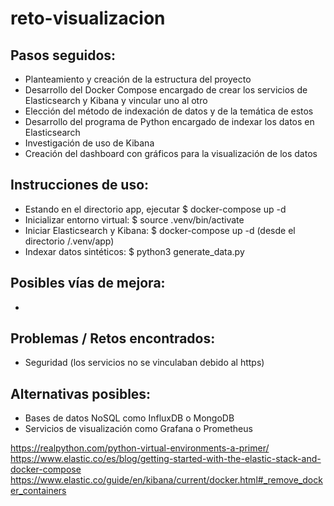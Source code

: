 # reto-visualizacion

## Pasos seguidos:
- Planteamiento y creación de la estructura del proyecto
- Desarrollo del Docker Compose encargado de crear los servicios de Elasticsearch y Kibana y vincular uno al otro
- Elección del método de indexación de datos y de la temática de estos
- Desarrollo del programa de Python encargado de indexar los datos en Elasticsearch
- Investigación de uso de Kibana
- Creación del dashboard con gráficos para la visualización de los datos

## Instrucciones de uso:
- Estando en el directorio app, ejecutar $ docker-compose up -d
- Inicializar entorno virtual: $ source .venv/bin/activate
- Iniciar Elasticsearch y Kibana: $ docker-compose up -d (desde el directorio /.venv/app)
- Indexar datos sintéticos: $ python3 generate_data.py

## Posibles vías de mejora:
- 

## Problemas / Retos encontrados:
- Seguridad (los servicios no se vinculaban debido al https)

## Alternativas posibles:
- Bases de datos NoSQL como InfluxDB o MongoDB
- Servicios de visualización como Grafana o Prometheus

https://realpython.com/python-virtual-environments-a-primer/
https://www.elastic.co/es/blog/getting-started-with-the-elastic-stack-and-docker-compose
https://www.elastic.co/guide/en/kibana/current/docker.html#_remove_docker_containers